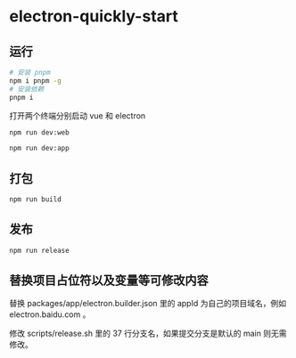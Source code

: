 # electron-quickly-start

## 运行

```bash
# 安装 pnpm
npm i pnpm -g
# 安装依赖
pnpm i
```

打开两个终端分别启动 vue 和 electron

```bash
npm run dev:web
```

```bash
npm run dev:app
```

## 打包

```bash
npm run build
```

## 发布

```bash
npm run release
```

## 替换项目占位符以及变量等可修改内容
 

替换 packages/app/electron.builder.json 里的 appId 为自己的项目域名，例如  electron.baidu.com 。

修改 scripts/release.sh 里的 37 行分支名，如果提交分支是默认的 main 则无需修改。
